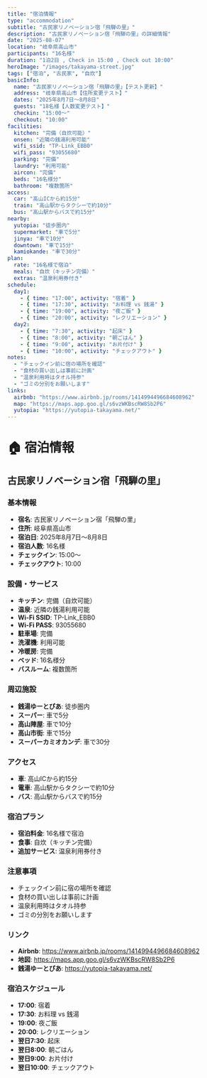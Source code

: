 ```yaml
---
title: "宿泊情報"
type: "accommodation"
subtitle: "古民家リノベーション宿「飛騨の里」"
description: "古民家リノベーション宿「飛騨の里」の詳細情報"
date: "2025-08-07"
location: "岐阜県高山市"
participants: "16名様"
duration: "1泊2日 , Check in 15:00 , Check out 10:00"
heroImage: "/images/takayama-street.jpg"
tags: ["宿泊", "古民家", "自炊"]
basicInfo:
  name: "古民家リノベーション宿「飛騨の里」【テスト更新】"
  address: "岐阜県高山市【住所変更テスト】"
  dates: "2025年8月7日〜8月8日"
  guests: "18名様【人数変更テスト】"
  checkin: "15:00〜"
  checkout: "10:00"
facilities:
  kitchen: "完備（自炊可能）"
  onsen: "近隣の銭湯利用可能"
  wifi_ssid: "TP-Link_EBB0"
  wifi_pass: "93055680"
  parking: "完備"
  laundry: "利用可能"
  aircon: "完備"
  beds: "16名様分"
  bathroom: "複数箇所"
access:
  car: "高山ICから約15分"
  train: "高山駅からタクシーで約10分"
  bus: "高山駅からバスで約15分"
nearby:
  yutopia: "徒歩圏内"
  supermarket: "車で5分"
  jinya: "車で10分"
  downtown: "車で15分"
  kamiokande: "車で30分"
plan:
  rate: "16名様で宿泊"
  meals: "自炊（キッチン完備）"
  extras: "温泉利用券付き"
schedule:
  day1:
    - { time: "17:00", activity: "宿着" }
    - { time: "17:30", activity: "お料理 vs 銭湯" }
    - { time: "19:00", activity: "夜ご飯" }
    - { time: "20:00", activity: "レクリエーション" }
  day2:
    - { time: "7:30", activity: "起床" }
    - { time: "8:00", activity: "朝ごはん" }
    - { time: "9:00", activity: "お片付け" }
    - { time: "10:00", activity: "チェックアウト" }
notes:
  - "チェックイン前に宿の場所を確認"
  - "食材の買い出しは事前に計画"
  - "温泉利用時はタオル持参"
  - "ゴミの分別をお願いします"
links:
  airbnb: "https://www.airbnb.jp/rooms/1414994496684608962"
  map: "https://maps.app.goo.gl/s6vzWKBscRW8Sb2P6"
  yutopia: "https://yutopia-takayama.net/"
---
```


# 🏠 宿泊情報

## 古民家リノベーション宿「飛騨の里」

### 基本情報
- **宿名**: 古民家リノベーション宿「飛騨の里」
- **住所**: 岐阜県高山市
- **宿泊日**: 2025年8月7日〜8月8日
- **宿泊人数**: 16名様
- **チェックイン**: 15:00〜
- **チェックアウト**: 10:00

### 設備・サービス
- **キッチン**: 完備（自炊可能）
- **温泉**: 近隣の銭湯利用可能
- **Wi-Fi SSID**: TP-Link_EBB0
- **Wi-Fi PASS**: 93055680
- **駐車場**: 完備
- **洗濯機**: 利用可能
- **冷暖房**: 完備
- **ベッド**: 16名様分
- **バスルーム**: 複数箇所

### 周辺施設
- **銭湯ゆーとぴあ**: 徒歩圏内
- **スーパー**: 車で5分
- **高山陣屋**: 車で10分
- **高山市街**: 車で15分
- **スーパーカミオカンデ**: 車で30分

### アクセス
- **車**: 高山ICから約15分
- **電車**: 高山駅からタクシーで約10分
- **バス**: 高山駅からバスで約15分

### 宿泊プラン
- **宿泊料金**: 16名様で宿泊
- **食事**: 自炊（キッチン完備）
- **追加サービス**: 温泉利用券付き

### 注意事項
- チェックイン前に宿の場所を確認
- 食材の買い出しは事前に計画
- 温泉利用時はタオル持参
- ゴミの分別をお願いします

### リンク
- **Airbnb**: https://www.airbnb.jp/rooms/1414994496684608962
- **地図**: https://maps.app.goo.gl/s6vzWKBscRW8Sb2P6
- **銭湯ゆーとぴあ**: https://yutopia-takayama.net/

### 宿泊スケジュール
- **17:00**: 宿着
- **17:30**: お料理 vs 銭湯
- **19:00**: 夜ご飯
- **20:00**: レクリエーション
- **翌日7:30**: 起床
- **翌日8:00**: 朝ごはん
- **翌日9:00**: お片付け
- **翌日10:00**: チェックアウト 
